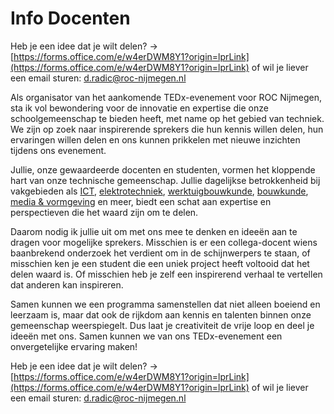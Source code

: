 # Info Docenten

Heb je een idee dat je wilt delen? -> [https://forms.office.com/e/w4erDWM8Y1?origin=lprLink](https://forms.office.com/e/w4erDWM8Y1?origin=lprLink) of wil je liever een email sturen: d.radic@roc-nijmegen.nl&#x20;

Als organisator van het aankomende TEDx-evenement voor ROC Nijmegen, sta ik vol bewondering voor de innovatie en expertise die onze schoolgemeenschap te bieden heeft, met name op het gebied van techniek. We zijn op zoek naar inspirerende sprekers die hun kennis willen delen, hun ervaringen willen delen en ons kunnen prikkelen met nieuwe inzichten tijdens ons evenement.

Jullie, onze gewaardeerde docenten en studenten, vormen het kloppende hart van onze technische gemeenschap. Jullie dagelijkse betrokkenheid bij vakgebieden als [ICT](presentatie-aan-de-teams/team-ict-roc-nijmegen.md), [elektrotechniek](presentatie-aan-de-teams/team-metaal-elektro-en-installatietechniek-roc-nijmegen.md), [werktuigbouwkunde](presentatie-aan-de-teams/team-metaal-elektro-en-installatietechniek-roc-nijmegen.md), [bouwkunde](presentatie-aan-de-teams/team-bouw-and-infra-roc-nijmegen.md), [media & vormgeving](presentatie-aan-de-teams/team-media-vormgeving-roc-nijmegen.md) en meer, biedt een schat aan expertise en perspectieven die het waard zijn om te delen.

Daarom nodig ik jullie uit om met ons mee te denken en ideeën aan te dragen voor mogelijke sprekers. Misschien is er een collega-docent wiens baanbrekend onderzoek het verdient om in de schijnwerpers te staan, of misschien ken je een student die een uniek project heeft voltooid dat het delen waard is. Of misschien heb je zelf een inspirerend verhaal te vertellen dat anderen kan inspireren.

Samen kunnen we een programma samenstellen dat niet alleen boeiend en leerzaam is, maar dat ook de rijkdom aan kennis en talenten binnen onze gemeenschap weerspiegelt. Dus laat je creativiteit de vrije loop en deel je ideeën met ons. Samen kunnen we van ons TEDx-evenement een onvergetelijke ervaring maken!

Heb je een idee dat je wilt delen? -> [https://forms.office.com/e/w4erDWM8Y1?origin=lprLink](https://forms.office.com/e/w4erDWM8Y1?origin=lprLink) of wil je liever een email sturen: d.radic@roc-nijmegen.nl&#x20;
